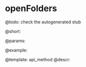 openFolders
=============


@todo:
	check the autogenerated stub

@short:
	

@params:





@example:

@template:	api_method
@descr:

